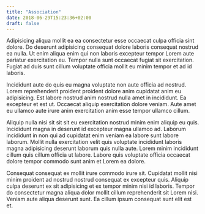 ```yaml
---
title: "Association"
date: 2018-06-29T15:23:36+02:00
draft: false
---
```


Adipisicing aliqua mollit ea ea consectetur esse occaecat culpa officia sint dolore. Do deserunt adipisicing consequat dolore laboris consequat nostrud ea nulla. Ut enim aliqua enim qui non laboris excepteur tempor Lorem aute pariatur exercitation eu. Tempor nulla sunt occaecat fugiat sit exercitation. Fugiat ad duis sunt cillum voluptate officia mollit eu minim tempor et ad id laboris.

Incididunt aute do quis eu magna voluptate non aute officia ad nostrud. Lorem reprehenderit proident proident dolore anim cupidatat anim eu adipisicing. Est labore nostrud anim nostrud nulla amet in incididunt. Ea excepteur et est ut. Occaecat aliquip exercitation dolore veniam. Aute amet eu ullamco aute irure anim exercitation anim esse tempor ullamco cillum.

Aliquip nulla nisi sit sit sit eu exercitation nostrud minim enim aliquip eu quis. Incididunt magna in deserunt id excepteur magna ullamco ad. Laborum incididunt in non qui ad cupidatat enim veniam ea labore sunt labore laborum. Mollit nulla exercitation velit quis voluptate incididunt laboris magna adipisicing deserunt laborum quis nulla aute. Lorem minim incididunt cillum quis cillum officia ut labore. Labore quis voluptate officia occaecat dolore tempor commodo sunt anim et Lorem ea dolore.

Consequat consequat ex mollit irure commodo irure sit. Cupidatat mollit nisi minim proident ad nostrud nostrud consequat ex excepteur quis. Aliquip culpa deserunt ex sit adipisicing et ex tempor minim nisi id laboris. Tempor do consectetur magna aliqua dolor mollit cillum reprehenderit sit Lorem nisi. Veniam aute aliqua deserunt sunt. Ea cillum ipsum consequat sunt elit est et.
